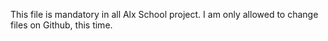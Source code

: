This file is mandatory in all Alx School project. I am only allowed to change files on Github, this time.
